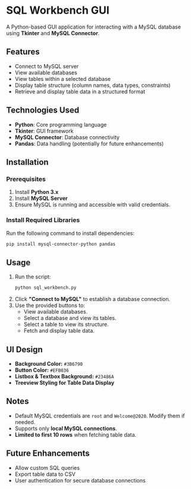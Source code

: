 # SQL Workbench GUI

A Python-based GUI application for interacting with a MySQL database using **Tkinter** and **MySQL Connector**.

## Features
- Connect to MySQL server
- View available databases
- View tables within a selected database
- Display table structure (column names, data types, constraints)
- Retrieve and display table data in a structured format

## Technologies Used
- **Python**: Core programming language
- **Tkinter**: GUI framework
- **MySQL Connector**: Database connectivity
- **Pandas**: Data handling (potentially for future enhancements)

## Installation

### Prerequisites
1. Install **Python 3.x**
2. Install **MySQL Server**
3. Ensure MySQL is running and accessible with valid credentials.

### Install Required Libraries
Run the following command to install dependencies:

```sh
pip install mysql-connector-python pandas
```

## Usage

1. Run the script:
   ```sh
   python sql_workbench.py
   ```
2. Click **"Connect to MySQL"** to establish a database connection.
3. Use the provided buttons to:
   - View available databases.
   - Select a database and view its tables.
   - Select a table to view its structure.
   - Fetch and display table data.

## UI Design
- **Background Color:** `#3B6790`
- **Button Color:** `#EFB036`
- **Listbox & Textbox Background:** `#23486A`
- **Treeview Styling for Table Data Display**

## Notes
- Default MySQL credentials are `root` and `Welcome@2020`. Modify them if needed.
- Supports only **local MySQL connections**.
- **Limited to first 10 rows** when fetching table data.

## Future Enhancements
- Allow custom SQL queries
- Export table data to CSV
- User authentication for secure database connections

